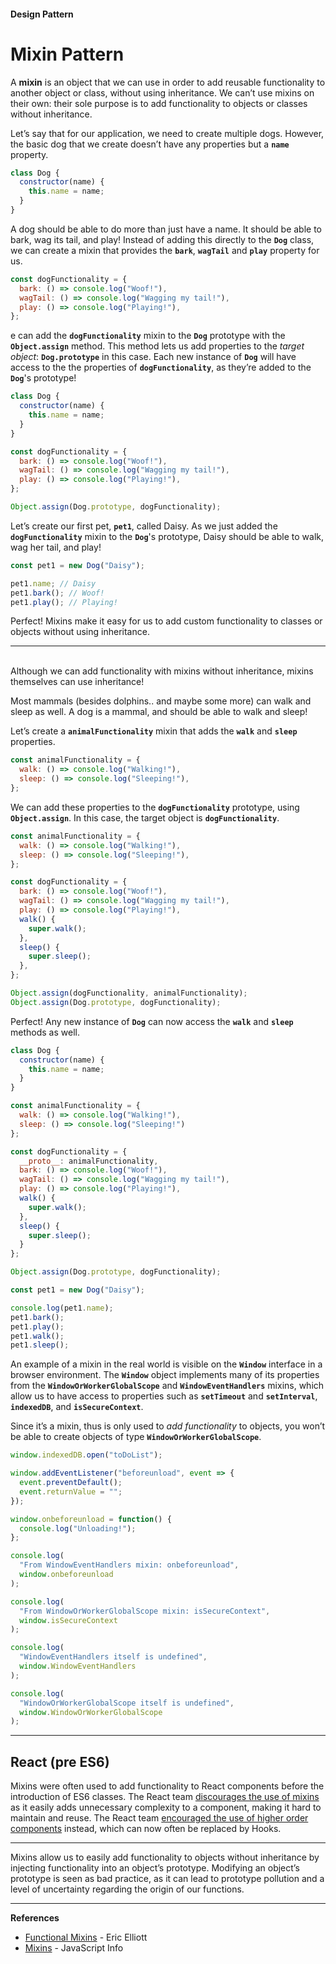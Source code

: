 #### Design Pattern

# Mixin Pattern

A **mixin** is an object that we can use in order to add reusable functionality to another object or class, without using inheritance. We can’t use mixins on their own: their sole purpose is to add functionality to objects or classes without inheritance.

Let’s say that for our application, we need to create multiple dogs. However, the basic dog that we create doesn’t have any properties but a **`name`** property.

```javascript
class Dog {
  constructor(name) {
    this.name = name;
  }
}
```

A dog should be able to do more than just have a name. It should be able to bark, wag its tail, and play! Instead of adding this directly to the **`Dog`** class, we can create a mixin that provides the **`bark`**, **`wagTail`** and **`play`** property for us.

```javascript
const dogFunctionality = {
  bark: () => console.log("Woof!"),
  wagTail: () => console.log("Wagging my tail!"),
  play: () => console.log("Playing!"),
};
```

e can add the **`dogFunctionality`** mixin to the **`Dog`** prototype with the **`Object.assign`** method. This method lets us add properties to the *target object*: **`Dog.prototype`** in this case. Each new instance of **`Dog`** will have access to the the properties of **`dogFunctionality`**, as they’re added to the **`Dog`**'s prototype!

```javascript
class Dog {
  constructor(name) {
    this.name = name;
  }
}

const dogFunctionality = {
  bark: () => console.log("Woof!"),
  wagTail: () => console.log("Wagging my tail!"),
  play: () => console.log("Playing!"),
};

Object.assign(Dog.prototype, dogFunctionality);
```

Let’s create our first pet, **`pet1`**, called Daisy. As we just added the **`dogFunctionality`** mixin to the **`Dog`**'s prototype, Daisy should be able to walk, wag her tail, and play!

````javascript
const pet1 = new Dog("Daisy");

pet1.name; // Daisy
pet1.bark(); // Woof!
pet1.play(); // Playing!
````

Perfect! Mixins make it easy for us to add custom functionality to classes or objects without using inheritance.

<hr>

<br>
Although we can add functionality with mixins without inheritance, mixins themselves can use inheritance!

Most mammals (besides dolphins.. and maybe some more) can walk and sleep as well. A dog is a mammal, and should be able to walk and sleep!

Let’s create a **`animalFunctionality`** mixin that adds the **`walk`** and **`sleep`** properties.

```javascript
const animalFunctionality = {
  walk: () => console.log("Walking!"),
  sleep: () => console.log("Sleeping!"),
};
```

We can add these properties to the **`dogFunctionality`** prototype, using **`Object.assign`**. In this case, the target object is **`dogFunctionality`**.

```javascript
const animalFunctionality = {
  walk: () => console.log("Walking!"),
  sleep: () => console.log("Sleeping!"),
};

const dogFunctionality = {
  bark: () => console.log("Woof!"),
  wagTail: () => console.log("Wagging my tail!"),
  play: () => console.log("Playing!"),
  walk() {
    super.walk();
  },
  sleep() {
    super.sleep();
  },
};

Object.assign(dogFunctionality, animalFunctionality);
Object.assign(Dog.prototype, dogFunctionality);
```

Perfect! Any new instance of **`Dog`** can now access the **`walk`** and **`sleep`** methods as well.

```javascript
class Dog {
  constructor(name) {
    this.name = name;
  }
}

const animalFunctionality = {
  walk: () => console.log("Walking!"),
  sleep: () => console.log("Sleeping!")
};

const dogFunctionality = {
  __proto__: animalFunctionality,
  bark: () => console.log("Woof!"),
  wagTail: () => console.log("Wagging my tail!"),
  play: () => console.log("Playing!"),
  walk() {
    super.walk();
  },
  sleep() {
    super.sleep();
  }
};

Object.assign(Dog.prototype, dogFunctionality);

const pet1 = new Dog("Daisy");

console.log(pet1.name);
pet1.bark();
pet1.play();
pet1.walk();
pet1.sleep();
```

An example of a mixin in the real world is visible on the **`Window`** interface in a browser environment. The **`Window`** object implements many of its properties from the **`WindowOrWorkerGlobalScope`** and **`WindowEventHandlers`** mixins, which allow us to have access to properties such as **`setTimeout`** and **`setInterval`**, **`indexedDB`**, and **`isSecureContext`**.

Since it’s a mixin, thus is only used to *add functionality* to objects, you won’t be able to create objects of type **`WindowOrWorkerGlobalScope`**.


```javascript
window.indexedDB.open("toDoList");

window.addEventListener("beforeunload", event => {
  event.preventDefault();
  event.returnValue = "";
});

window.onbeforeunload = function() {
  console.log("Unloading!");
};

console.log(
  "From WindowEventHandlers mixin: onbeforeunload",
  window.onbeforeunload
);

console.log(
  "From WindowOrWorkerGlobalScope mixin: isSecureContext",
  window.isSecureContext
);

console.log(
  "WindowEventHandlers itself is undefined",
  window.WindowEventHandlers
);

console.log(
  "WindowOrWorkerGlobalScope itself is undefined",
  window.WindowOrWorkerGlobalScope
);
```

<hr>

## React (pre ES6)

Mixins were often used to add functionality to React components before the introduction of ES6 classes. The React team [discourages the use of mixins](https://legacy.reactjs.org/blog/2016/07/13/mixins-considered-harmful.html) as it easily adds unnecessary complexity to a component, making it hard to maintain and reuse. The React team [encouraged the use of higher order components](https://medium.com/@dan_abramov/mixins-are-dead-long-live-higher-order-components-94a0d2f9e750) instead, which can now often be replaced by Hooks.

<hr>

Mixins allow us to easily add functionality to objects without inheritance by injecting functionality into an object’s prototype. Modifying an object’s prototype is seen as bad practice, as it can lead to prototype pollution and a level of uncertainty regarding the origin of our functions.

<hr>

**References**

- [Functional Mixins](https://medium.com/javascript-scene/functional-mixins-composing-software-ffb66d5e731c) - Eric Elliott
- [Mixins](https://javascript.info/mixins) - JavaScript Info